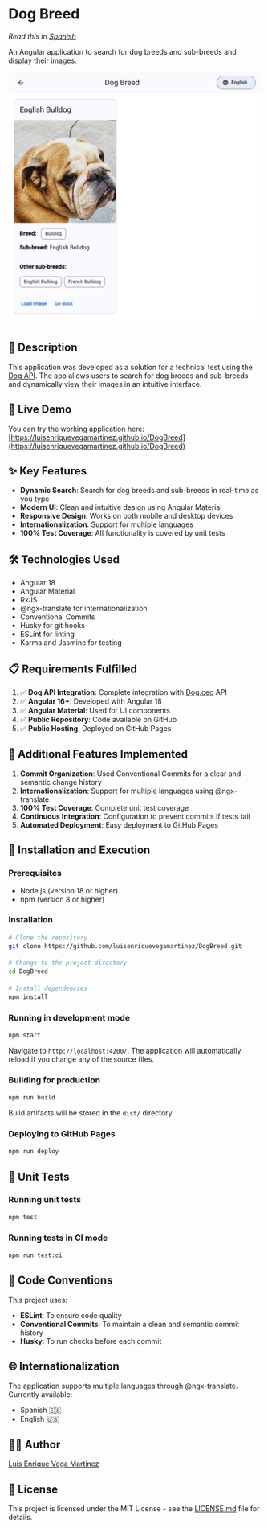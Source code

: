 # Dog Breed

*Read this in [Spanish](README.es.md)*

An Angular application to search for dog breeds and sub-breeds and display their images.

![Dog Breed](./assets/images/screenshot_en.png)

## 📝 Description

This application was developed as a solution for a technical test using the [Dog API](https://dog.ceo/dog-api/). The app allows users to search for dog breeds and sub-breeds and dynamically view their images in an intuitive interface.

## 🔗 Live Demo

You can try the working application here: [https://luisenriquevegamartinez.github.io/DogBreed](https://luisenriquevegamartinez.github.io/DogBreed)

## ✨ Key Features

- **Dynamic Search**: Search for dog breeds and sub-breeds in real-time as you type
- **Modern UI**: Clean and intuitive design using Angular Material
- **Responsive Design**: Works on both mobile and desktop devices
- **Internationalization**: Support for multiple languages
- **100% Test Coverage**: All functionality is covered by unit tests

## 🛠️ Technologies Used

- Angular 18
- Angular Material
- RxJS
- @ngx-translate for internationalization
- Conventional Commits
- Husky for git hooks
- ESLint for linting
- Karma and Jasmine for testing

## 📋 Requirements Fulfilled

1. ✅ **Dog API Integration**: Complete integration with [Dog.ceo](https://dog.ceo/dog-api/) API
2. ✅ **Angular 16+**: Developed with Angular 18
3. ✅ **Angular Material**: Used for UI components
4. ✅ **Public Repository**: Code available on GitHub
5. ✅ **Public Hosting**: Deployed on GitHub Pages

## 🌟 Additional Features Implemented

1. **Commit Organization**: Used Conventional Commits for a clear and semantic change history
2. **Internationalization**: Support for multiple languages using @ngx-translate
3. **100% Test Coverage**: Complete unit test coverage
4. **Continuous Integration**: Configuration to prevent commits if tests fail
5. **Automated Deployment**: Easy deployment to GitHub Pages

## 🚀 Installation and Execution

### Prerequisites

- Node.js (version 18 or higher)
- npm (version 8 or higher)

### Installation

```bash
# Clone the repository
git clone https://github.com/luisenriquevegamartinez/DogBreed.git

# Change to the project directory
cd DogBreed

# Install dependencies
npm install
```

### Running in development mode

```bash
npm start
```

Navigate to `http://localhost:4200/`. The application will automatically reload if you change any of the source files.

### Building for production

```bash
npm run build
```

Build artifacts will be stored in the `dist/` directory.

### Deploying to GitHub Pages

```bash
npm run deploy
```

## 🧪 Unit Tests

### Running unit tests

```bash
npm test
```

### Running tests in CI mode

```bash
npm run test:ci
```

## 📝 Code Conventions

This project uses:

- **ESLint**: To ensure code quality
- **Conventional Commits**: To maintain a clean and semantic commit history
- **Husky**: To run checks before each commit

## 🌐 Internationalization

The application supports multiple languages through @ngx-translate. Currently available:

- Spanish 🇪🇸
- English 🇺🇸

## 👨‍💻 Author

[Luis Enrique Vega Martinez](https://github.com/luisenriquevegamartinez)

## 📄 License

This project is licensed under the MIT License - see the [LICENSE.md](LICENSE.md) file for details.
